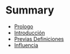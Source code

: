 # Summary

* [Prologo](prologo.md)
* [Introducción](README.md)
* [Previas Definiciones](chapter1.md)
* [Influencia](influencia.md)

